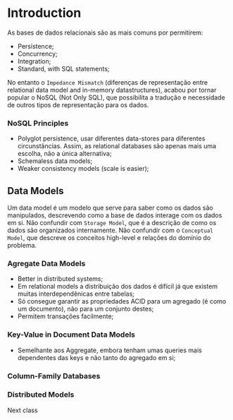 # Introduction

As bases de dados relacionais são as mais comuns por permitirem:

- Persistence;
- Concurrency;
- Integration;
- Standard, with SQL statements;

No entanto o `Impedance Mismatch` (diferenças de representação entre relational data model and in-memory datastructures), acabou por tornar popular o NoSQL (Not Only SQL), que possibilita a tradução e necessidade de outros tipos de representação para os dados. 

### NoSQL Principles

- Polyglot persistence, usar diferentes data-stores para diferentes circunstâncias. Assim, as relational databases são apenas mais uma escolha, não a única alternativa;
- Schemaless data models;
- Weaker consistency models (scale is easier);

## Data Models

Um data model é um modelo que serve para saber como os dados são manipulados, descrevendo como a base de dados interage com os dados em si. Não confundir com `Storage Model`, que é a descrição de como os dados são organizados internamente. Não confundir com o `Conceptual Model`, que descreve os conceitos high-level e relações do domínio do problema.

### Agregate Data Models

- Better in distributed systems;
- Em relational models a distribuição dos dados é difícil já que existem muitas interdependênicas entre tabelas;
- Só consegue garantir as propriedades ACID para um agregado (é como um documento), não para um conjunto destes;
- Permitem transações facilmente;

### Key-Value in Document Data Models

- Semelhante aos Aggregate, embora tenham umas queries mais dependentes das keys e não tanto do agregado em si;

### Column-Family Databases



### Distributed Models

Next class
